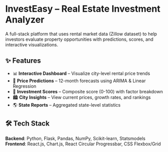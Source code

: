 # InvestEasy – Real Estate Investment Analyzer

A full-stack platform that uses rental market data (Zillow dataset) to help investors evaluate property opportunities with predictions, scores, and interactive visualizations.

## ✨ Features
- 📊 **Interactive Dashboard** – Visualize city-level rental price trends  
- 🔮 **Price Predictions** – 12-month forecasts using ARIMA & Linear Regression  
- 💯 **Investment Scores** – Composite score (0-100) with factor breakdown  
- 🏙️ **City Insights** – View current prices, growth rates, and rankings  
- 🌎 **State Reports** – Aggregated state-level statistics  

## 🛠 Tech Stack
**Backend**: Python, Flask, Pandas, NumPy, Scikit-learn, Statsmodels  
**Frontend**: React.js, Chart.js, React Circular Progressbar, CSS Flexbox/Grid  
